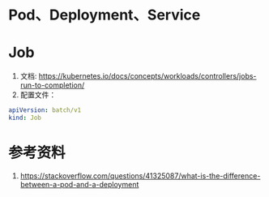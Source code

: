 # Pod、Deployment、Service



# Job

1. 文档: <https://kubernetes.io/docs/concepts/workloads/controllers/jobs-run-to-completion/>
2. 配置文件：

```yaml
apiVersion: batch/v1
kind: Job
```



# 参考资料

1. <https://stackoverflow.com/questions/41325087/what-is-the-difference-between-a-pod-and-a-deployment>
